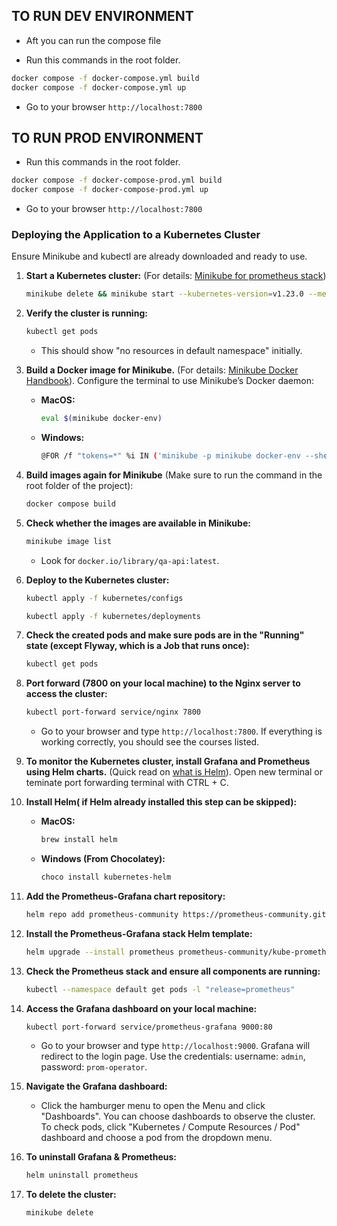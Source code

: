 
## TO RUN DEV ENVIRONMENT

- Aft you  can run the compose file

- Run this commands in the root folder.

```bash
docker compose -f docker-compose.yml build
docker compose -f docker-compose.yml up
```

- Go to your browser `http://localhost:7800`

## TO RUN PROD ENVIRONMENT

- Run this commands in the root folder.

```bash
docker compose -f docker-compose-prod.yml build
docker compose -f docker-compose-prod.yml up
```
- Go to your browser `http://localhost:7800`

### Deploying the Application to a Kubernetes Cluster

Ensure Minikube and kubectl are already downloaded and ready to use.

1. **Start a Kubernetes cluster:** (For details: [Minikube for prometheus stack](https://github.com/prometheus-operator/kube-prometheus?tab=readme-ov-file#prerequisites))
    ```sh
    minikube delete && minikube start --kubernetes-version=v1.23.0 --memory=4g --bootstrapper=kubeadm --extra-config=kubelet.authentication-token-webhook=true --extra-config=kubelet.authorization-mode=Webhook --extra-config=scheduler.bind-address=0.0.0.0 --extra-config=controller-manager.bind-address=0.0.0.0
    ```

2. **Verify the cluster is running:**
    ```sh
    kubectl get pods
    ```
    - This should show "no resources in default namespace" initially.

3. **Build a Docker image for Minikube.** (For details: [Minikube Docker Handbook](https://minikube.sigs.k8s.io/docs/handbook/pushing/#1-pushing-directly-to-the-in-cluster-docker-daemon-docker-env)). Configure the terminal to use Minikube’s Docker daemon:
    - **MacOS:**
        ```sh
        eval $(minikube docker-env)
        ```
    - **Windows:**
        ```sh
        @FOR /f "tokens=*" %i IN ('minikube -p minikube docker-env --shell cmd') DO @%i
        ```

5. **Build images again for Minikube** (Make sure to run the command in the root folder of the project):
    ```sh
    docker compose build
    ```

6. **Check whether the images are available in Minikube:**
    ```sh
    minikube image list
    ```
    - Look for `docker.io/library/qa-api:latest`.

7. **Deploy to the Kubernetes cluster:**
    ```sh
    kubectl apply -f kubernetes/configs
    ```
    ```sh
    kubectl apply -f kubernetes/deployments
    ```

8. **Check the created pods and make sure pods are in the "Running" state (except Flyway, which is a Job that runs once):**
    ```sh
    kubectl get pods
    ```

9. **Port forward (7800 on your local machine) to the Nginx server to access the cluster:**
    ```sh
    kubectl port-forward service/nginx 7800
    ```
    - Go to your browser and type `http://localhost:7800`. If everything is working correctly, you should see the courses listed.

10. **To monitor the Kubernetes cluster, install Grafana and Prometheus using Helm charts.** (Quick read on [what is Helm](https://www.redhat.com/en/topics/devops/what-is-helm)). Open new terminal or teminate port forwarding terminal with CTRL + C.

11. **Install Helm( if Helm already installed this step can be skipped):**
    - **MacOS:**
        ```sh
        brew install helm
        ```
    - **Windows (From Chocolatey):**
        ```sh
        choco install kubernetes-helm
        ```

12. **Add the Prometheus-Grafana chart repository:**
    ```sh
    helm repo add prometheus-community https://prometheus-community.github.io/kube-prometheus-stack
    ```

13. **Install the Prometheus-Grafana stack Helm template:**
    ```sh
    helm upgrade --install prometheus prometheus-community/kube-prometheus-stack --wait
    ```

14. **Check the Prometheus stack and ensure all components are running:**
    ```sh
    kubectl --namespace default get pods -l "release=prometheus"
    ```

15. **Access the Grafana dashboard on your local machine:**
    ```sh
    kubectl port-forward service/prometheus-grafana 9000:80
    ```
    - Go to your browser and type `http://localhost:9000`. Grafana will redirect to the login page. Use the credentials: username: `admin`, password: `prom-operator`.

16. **Navigate the Grafana dashboard:**
    - Click the hamburger menu to open the Menu and click "Dashboards". You can choose dashboards to observe the cluster. To check pods, click "Kubernetes / Compute Resources / Pod" dashboard and choose a pod from the dropdown menu.

17. **To uninstall Grafana & Prometheus:**
    ```sh
    helm uninstall prometheus
    ```

18. **To delete the cluster:**
    ```sh
    minikube delete
     ```
